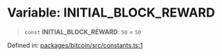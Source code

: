# Variable: INITIAL\_BLOCK\_REWARD

> `const` **INITIAL\_BLOCK\_REWARD**: `50` = `50`

Defined in: [packages/bitcoin/src/constants.ts:1](https://github.com/dcdpr/did-btcr2-js/blob/c82bc5c69016e1146a0c52c6e6b21621f5abd6d4/packages/bitcoin/src/constants.ts#L1)
